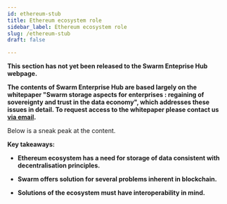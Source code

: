 ```yaml
---
id: ethereum-stub
title: Ethereum ecosystem role
sidebar_label: Ethereum ecosystem role
slug: /ethereum-stub
draft: false

---
```

**This section has not yet been released to the Swarm Enteprise Hub webpage.**

**The contents of Swarm Enterprise Hub are based largely on the whitepaper "Swarm storage aspects for enterprises :
regaining of sovereignty and trust in the data economy", which addresses these issues in  detail. To request access to the whitepaper please contact us [via email](mailto:enterprise@ethswarm.org).**


Below is a sneak peak at the content.


**Key takeaways:**

-   **Ethereum ecosystem has a need for storage of data consistent with decentralisation principles.**

-   **Swarm offers solution for several problems inherent in blockchain.**

-   **Solutions of the ecosystem must have interoperability in mind.**

